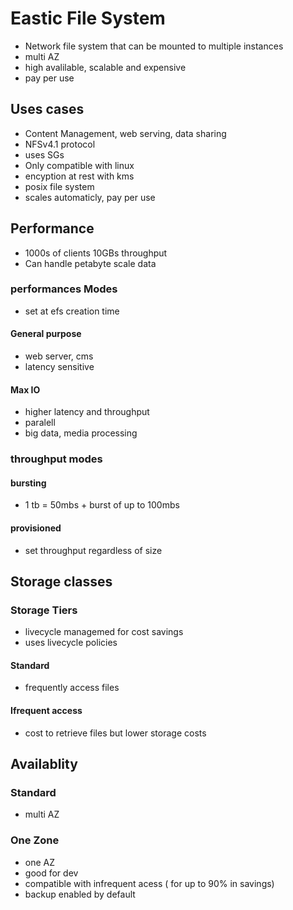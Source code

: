 # Eastic File System
- Network file system that can be mounted to multiple instances
- multi AZ
- high avalilable, scalable and expensive
- pay per use

## Uses cases
- Content Management, web serving, data sharing
- NFSv4.1 protocol
- uses SGs
- Only compatible with linux
- encyption at rest with kms
- posix file system
- scales automaticly, pay per use

## Performance
- 1000s of clients 10GBs throughput
- Can handle petabyte scale data
### performances Modes
- set at efs creation time
#### General purpose
- web server, cms
- latency sensitive
#### Max IO
- higher latency and throughput
- paralell
- big data, media processing

### throughput modes

#### bursting
- 1 tb = 50mbs + burst of up to 100mbs

#### provisioned
- set throughput regardless of size

## Storage classes

### Storage Tiers
- livecycle managemed for cost savings
- uses livecycle policies
#### Standard 
- frequently access files
#### Ifrequent access
- cost to retrieve files but lower storage costs

## Availablity

### Standard 
- multi AZ
### One Zone
- one AZ
- good for dev
- compatible with infrequent acess ( for up to 90% in savings)
- backup enabled by default

